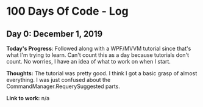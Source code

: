 # 100 Days Of Code - Log

## Day 0: December 1, 2019

**Today's Progress**: Followed along with a WPF/MVVM tutorial since that's what I'm trying to learn. Can't count this as a day because tutorials don't count. No worries, I have an idea of what to work on when I start.

**Thoughts:** The tutorial was pretty good. I think I got a basic grasp of almost everything. I was just confused about the CommandManager.RequerySuggested parts.

**Link to work:** n/a

<!--

### Day 0: February 30, 2016 (Example 2)
##### (delete me or comment me out)

**Today's Progress**: Fixed CSS, worked on canvas functionality for the app.

**Thoughts**: I really struggled with CSS, but, overall, I feel like I am slowly getting better at it. Canvas is still new for me, but I managed to figure out some basic functionality.

**Link(s) to work**: [Calculator App](http://www.example.com)


### Day 1: June 27, Monday

**Today's Progress**: I've gone through many exercises on FreeCodeCamp.

**Thoughts** I've recently started coding, and it's a great feeling when I finally solve an algorithm challenge after a lot of attempts and hours spent.

**Link(s) to work**
1. [Find the Longest Word in a String](https://www.freecodecamp.com/challenges/find-the-longest-word-in-a-string)
2. [Title Case a Sentence](https://www.freecodecamp.com/challenges/title-case-a-sentence)
-->